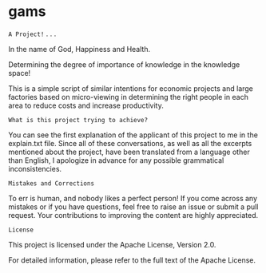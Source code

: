 # gams
`A Project!`
.
.
.

In the name of God, Happiness and Health.


Determining the degree of importance of knowledge in the knowledge space!


This is a simple script of similar intentions for economic projects and large factories based on micro-viewing in determining the right people in each area to reduce costs and increase productivity.


`What is this project trying to achieve?`

You can see the first explanation of the applicant of this project to me in the explain.txt file.
Since all of these conversations, as well as all the excerpts mentioned about the project, have been translated from a language other than English, I apologize in advance for any possible grammatical inconsistencies.


`Mistakes and Corrections`

To err is human, and nobody likes a perfect person! If you come across any mistakes or if you have questions, feel free to raise an issue or submit a pull request. Your contributions to improving the content are highly appreciated.

`License`

This project is licensed under the Apache License, Version 2.0.

For detailed information, please refer to the full text of the Apache License.
